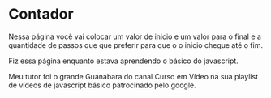 # Contador 

Nessa página você vai colocar um valor de inicio e um valor para o final e a quantidade de passos que que preferir para que o o inicio chegue até o fim. 

Fiz essa página enquanto estava aprendendo o básico do javascript.

Meu tutor foi o grande Guanabara do canal Curso em Vídeo na sua playlist de vídeos de javascript básico patrocinado pelo google. 